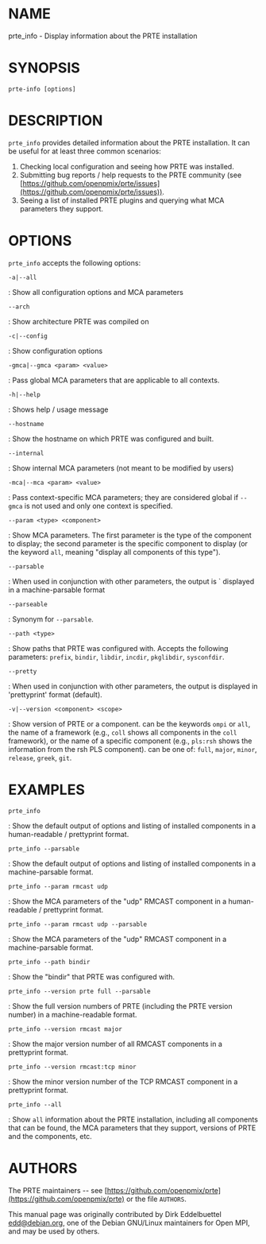 # NAME

prte_info - Display information about the PRTE installation

# SYNOPSIS

```
prte-info [options]
```

# DESCRIPTION

`prte_info` provides detailed information about the PRTE
installation. It can be useful for at least three common scenarios:

1. Checking local configuration and seeing how PRTE was installed.
1. Submitting bug reports / help requests to the PRTE community (see
   [https://github.com/openpmix/prte/issues](https://github.com/openpmix/prte/issues)).
1. Seeing a list of installed PRTE plugins and querying what MCA
   parameters they support.

# OPTIONS

`prte_info` accepts the following options:

`-a|--all`

:   Show all configuration options and MCA parameters

`--arch`

:   Show architecture PRTE was compiled on

`-c|--config`

:   Show configuration options

`-gmca|--gmca <param> <value>`

:   Pass global MCA parameters that are applicable to all contexts.

`-h|--help`

:   Shows help / usage message

`--hostname`

:   Show the hostname on which PRTE was configured and built.

`--internal`

:   Show internal MCA parameters (not meant to be modified by users)

`-mca|--mca <param> <value>`

:   Pass context-specific MCA parameters; they are considered global if
    `--gmca` is not used and only one context is specified.

`--param <type> <component>`

:   Show MCA parameters. The first parameter is the type of the
    component to display; the second parameter is the specific component
    to display (or the keyword `all`, meaning "display all components
    of this type").

`--parsable`

:   When used in conjunction with other parameters, the output is
`   displayed in a machine-parsable format

`--parseable`

:   Synonym for `--parsable`.

`--path <type>`

:   Show paths that PRTE was configured with. Accepts the following
    parameters: `prefix`, `bindir`, `libdir`, `incdir`, `pkglibdir`,
    `sysconfdir`.

`--pretty`

:   When used in conjunction with other parameters, the output is
    displayed in 'prettyprint' format (default).

`-v|--version <component> <scope>`

:   Show version of PRTE or a component. <component> can be the
    keywords `ompi` or `all`, the name of a framework (e.g., `coll`
    shows all components in the `coll` framework), or the name of a
    specific component (e.g., `pls:rsh` shows the information from the
    rsh PLS component). <scope> can be one of: `full`, `major`,
    `minor`, `release`, `greek`, `git`.

# EXAMPLES

`prte_info`

:   Show the default output of options and listing of installed
    components in a human-readable / prettyprint format.

`prte_info --parsable`

:   Show the default output of options and listing of installed
    components in a machine-parsable format.

`prte_info --param rmcast udp`

:   Show the MCA parameters of the "udp" RMCAST component in a
    human-readable / prettyprint format.

`prte_info --param rmcast udp --parsable`

:   Show the MCA parameters of the "udp" RMCAST component in a
    machine-parsable format.

`prte_info --path bindir`

:   Show the "bindir" that PRTE was configured with.

`prte_info --version prte full --parsable`

:   Show the full version numbers of PRTE (including the PRTE version
    number) in a machine-readable format.

`prte_info --version rmcast major`

:   Show the major version number of all RMCAST components in a
    prettyprint format.

`prte_info --version rmcast:tcp minor`

:   Show the minor version number of the TCP RMCAST component in a
    prettyprint format.

`prte_info --all`

:   Show `all` information about the PRTE installation, including all
    components that can be found, the MCA parameters that they support,
    versions of PRTE and the components, etc.

# AUTHORS

The PRTE maintainers -- see
[https://github.com/openpmix/prte](https://github.com/openpmix/prte)
or the file `AUTHORS`.

This manual page was originally contributed by Dirk Eddelbuettel
<edd@debian.org>, one of the Debian GNU/Linux maintainers for Open
MPI, and may be used by others.
